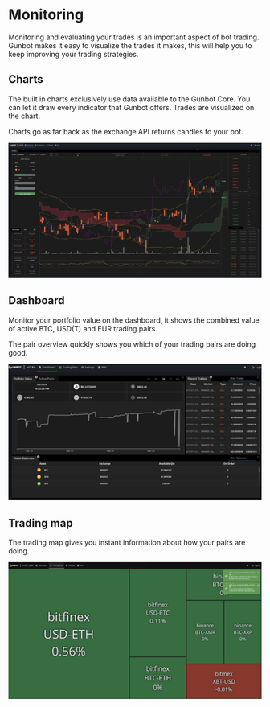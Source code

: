 # Monitoring

Monitoring and evaluating your trades is an important aspect of bot trading. Gunbot makes it easy to visualize the trades it makes, this will help you to keep improving your trading strategies.

## Charts

The built in charts exclusively use data available to the Gunbot Core. You can let it draw every indicator that Gunbot offers. Trades are visualized on the chart. 

Charts go as far back as the exchange API returns candles to your bot. 

![](../.gitbook/assets/image%20%282%29.png)



## Dashboard

Monitor your portfolio value on the dashboard, it shows the combined value of active BTC, USD\(T\) and EUR trading pairs. 

The pair overview quickly shows you which of your trading pairs are doing good.

![](../.gitbook/assets/image%20%2813%29.png)



## Trading map

The trading map gives you instant information about how your pairs are doing.

![](../.gitbook/assets/image%20%2820%29.png)

